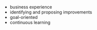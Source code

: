 - business experience
- identifying and proposing improvements
- goal-oriented
- continuous learning

